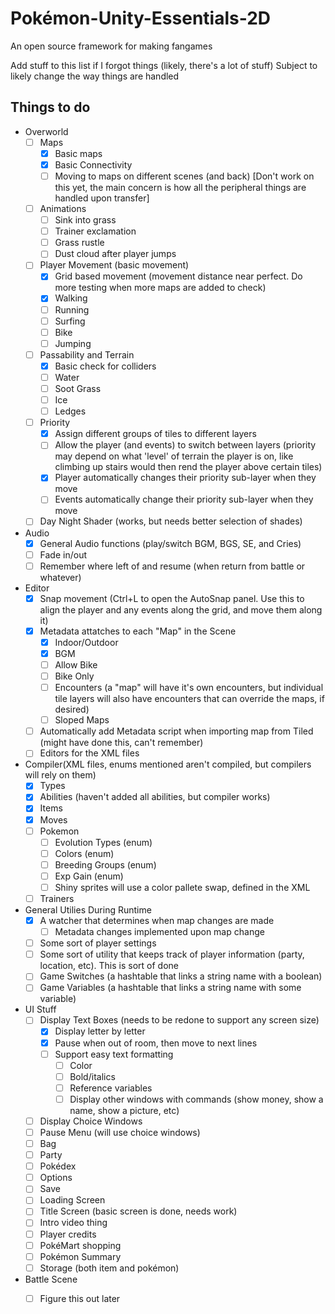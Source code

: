 # Pokémon-Unity-Essentials-2D

An open source framework for making fangames

Add stuff to this list if I forgot things (likely, there's a lot of stuff)
Subject to likely change the way things are handled

## Things to do

* Overworld
  - [ ] Maps
    - [x] Basic maps
    - [x] Basic Connectivity
    - [ ] Moving to maps on different scenes (and back) [Don't work on this yet, the main concern is how all the peripheral things are handled upon transfer]
  
  - [ ] Animations
    - [ ] Sink into grass
    - [ ] Trainer exclamation
    - [ ] Grass rustle
    - [ ] Dust cloud after player jumps

  - [ ] Player Movement (basic movement)
    - [x] Grid based movement (movement distance near perfect.  Do more testing when more maps are added to check)
    - [x] Walking
    - [ ] Running
    - [ ] Surfing
    - [ ] Bike
    - [ ] Jumping

  - [ ] Passability and Terrain
    - [x] Basic check for colliders
    - [ ] Water
    - [ ] Soot Grass
    - [ ] Ice
    - [ ] Ledges
  
  - [ ] Priority
    - [x] Assign different groups of tiles to different layers
    - [ ] Allow the player (and events) to switch between layers (priority may depend on what 'level' of terrain the player is on, like climbing up stairs would then rend the player above certain tiles)
    - [x] Player automatically changes their priority sub-layer when they move 
    - [ ] Events automatically change their priority sub-layer when they move 
  
  - [ ] Day Night Shader (works, but needs better selection of shades)

* Audio
  - [x] General Audio functions (play/switch BGM, BGS, SE, and Cries)
  - [ ] Fade in/out
  - [ ] Remember where left of and resume (when return from battle or whatever)

* Editor 
  - [x] Snap movement (Ctrl+L to open the AutoSnap panel.  Use this to align the player and any events along the grid, and move them along it)
  - [x] Metadata attatches to each "Map" in the Scene
    - [x] Indoor/Outdoor
    - [x] BGM
    - [ ] Allow Bike
    - [ ] Bike Only
    - [ ]  Encounters (a "map" will have it's own encounters, but individual tile layers will also have encounters that can override the maps, if desired)
    - [ ] Sloped Maps

  - [ ] Automatically add Metadata script when importing map from Tiled (might have done this, can't remember)
  - [ ] Editors for the XML files

* Compiler(XML files, enums mentioned aren't compiled, but compilers will rely on them)
  - [x] Types
  - [x] Abilities (haven't added all abilities, but compiler works)
  - [x] Items
  - [x] Moves
  - [ ] Pokemon 
    - [ ] Evolution Types (enum)
    - [ ] Colors (enum)
    - [ ] Breeding Groups (enum)
    - [ ] Exp Gain (enum)
    - [ ] Shiny sprites will use a color pallete swap, defined in the XML
  - [ ] Trainers

* General Utilies During Runtime
  - [x] A watcher that determines when map changes are made
    - [ ] Metadata changes implemented upon map change
  - [ ] Some sort of player settings
  - [ ] Some sort of utility that keeps track of player information (party, location, etc).  This is sort of done 
  - [ ] Game Switches (a hashtable that links a string name with a boolean)
  - [ ] Game Variables (a hashtable that links a string name with some variable)

* UI Stuff
  - [ ] Display Text Boxes (needs to be redone to support any screen size)
    - [x] Display letter by letter
    - [x] Pause when out of room, then move to next lines
    - [ ] Support easy text formatting
      - [ ] Color
      - [ ] Bold/italics
      - [ ] Reference variables
      - [ ] Display other windows with commands (show money, show a name, show a picture, etc)
  - [ ] Display Choice Windows
  - [ ] Pause Menu (will use choice windows)
  - [ ] Bag
  - [ ] Party
  - [ ] Pokédex
  - [ ] Options
  - [ ] Save
  - [ ] Loading Screen
  - [ ] Title Screen (basic screen is done, needs work)
  - [ ] Intro video thing
  - [ ] Player credits
  - [ ] PokéMart shopping
  - [ ] Pokémon Summary
  - [ ] Storage (both item and pokémon)

* Battle Scene
  - [ ] Figure this out later



